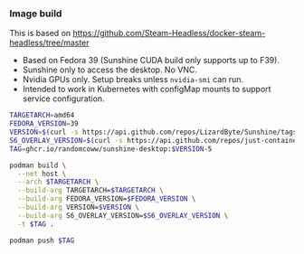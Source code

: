 ### Image build

This is based on https://github.com/Steam-Headless/docker-steam-headless/tree/master

- Based on Fedora 39 (Sunshine CUDA build only supports up to F39).
- Sunshine only to access the desktop. No VNC.
- Nvidia GPUs only. Setup breaks unless `nvidia-smi` can run.
- Intended to work in Kubernetes with configMap mounts to support service configuration.

```bash
TARGETARCH=amd64
FEDORA_VERSION=39
VERSION=$(curl -s https://api.github.com/repos/LizardByte/Sunshine/tags | jq -r '.[0].name' | tr -d 'v')
S6_OVERLAY_VERSION=$(curl -s https://api.github.com/repos/just-containers/s6-overlay/releases/latest |grep tag_name | cut -d '"' -f 4 | tr -d 'v')
TAG=ghcr.io/randomcoww/sunshine-desktop:$VERSION-5

podman build \
  --net host \
  --arch $TARGETARCH \
  --build-arg TARGETARCH=$TARGETARCH \
  --build-arg FEDORA_VERSION=$FEDORA_VERSION \
  --build-arg VERSION=$VERSION \
  --build-arg S6_OVERLAY_VERSION=$S6_OVERLAY_VERSION \
  -t $TAG .

podman push $TAG
```